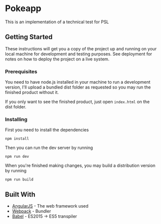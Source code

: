 # Pokeapp

This is an implementation of a technical test for PSL

## Getting Started

These instructions will get you a copy of the project up and running on your local machine for development and testing purposes. See deployment for notes on how to deploy the project on a live system.

### Prerequisites

You need to have node.js installed in your machine to run a development version, I'll upload a bundled dist folder as requested so you may run the finished product without it.

If you only want to see the finished product, just open ``index.html`` on the dist folder.

### Installing

First you need to install the dependencies

```
npm install
```

Then you can run the dev server by running

```
npm run dev
```

When you're finished making changes, you may build a distribution version by running

```
npm run build
```

## Built With

* [AngularJS](https://github.com/angular/angular.js) - The web framework used
* [Webpack](https://webpack.github.io/) - Bundler
* [Babel](https://babeljs.io/) - ES2015 -> ES5 transpiler
